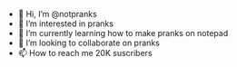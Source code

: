 - 👋 Hi, I’m @notpranks
- 👀 I’m interested in pranks
- 🌱 I’m currently learning how to make pranks on notepad
- 💞️ I’m looking to collaborate on pranks
- 📫 How to reach me 20K suscribers

<!---
notpranks/notpranks is a ✨ special ✨ repository because its `README.md` (this file) appears on your GitHub profile.
You can click the Preview link to take a look at your changes.
--->
